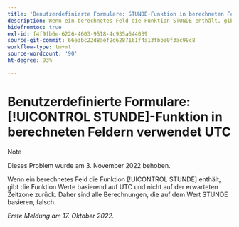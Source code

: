 ```yaml
---
title: 'Benutzerdefinierte Formulare: STUNDE-Funktion in berechneten Feldern verwendet UTC'
description: Wenn ein berechnetes Feld die Funktion STUNDE enthält, gibt die Funktion Werte basierend auf UTC und nicht auf der erwarteten Zeitzone zurück. Daher sind alle Berechnungen, die auf dem Wert STUNDE basieren, falsch.
hidefromtoc: true
exl-id: f4f9fb6e-6226-4603-9518-4c935a644039
source-git-commit: 66e3bc22d8aef2d6287161f4a13fbbe0f3ac99c8
workflow-type: tm+mt
source-wordcount: '90'
ht-degree: 93%

---
```


# Benutzerdefinierte Formulare: [!UICONTROL STUNDE]-Funktion in berechneten Feldern verwendet UTC

>[!NOTE]
>
>Dieses Problem wurde am 3. November 2022 behoben.

Wenn ein berechnetes Feld die Funktion [!UICONTROL STUNDE] enthält, gibt die Funktion Werte basierend auf UTC und nicht auf der erwarteten Zeitzone zurück. Daher sind alle Berechnungen, die auf dem Wert STUNDE basieren, falsch.

_Erste Meldung am 17. Oktober 2022._
